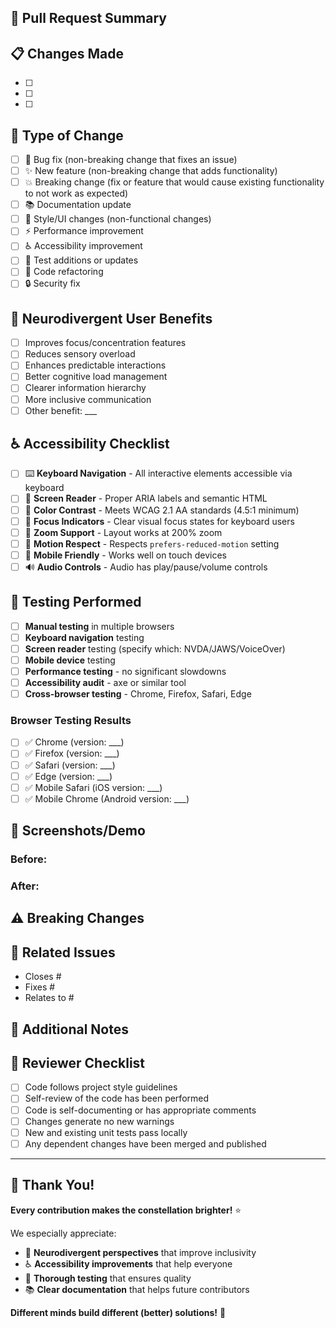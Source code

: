 ## 🚀 **Pull Request Summary**
<!-- Brief description of what this PR does -->



## 📋 **Changes Made**
<!-- List the specific changes in this PR -->
- [ ] 
- [ ] 
- [ ] 

## 🎯 **Type of Change**
<!-- Check all that apply -->
- [ ] 🐛 Bug fix (non-breaking change that fixes an issue)
- [ ] ✨ New feature (non-breaking change that adds functionality)  
- [ ] 💥 Breaking change (fix or feature that would cause existing functionality to not work as expected)
- [ ] 📚 Documentation update
- [ ] 🎨 Style/UI changes (non-functional changes)
- [ ] ⚡ Performance improvement
- [ ] ♿ Accessibility improvement
- [ ] 🧪 Test additions or updates
- [ ] 🔧 Code refactoring
- [ ] 🔒 Security fix

## 🧠 **Neurodivergent User Benefits**
<!-- How does this help ADHD/autistic/dyslexic users? -->
- [ ] Improves focus/concentration features
- [ ] Reduces sensory overload
- [ ] Enhances predictable interactions
- [ ] Better cognitive load management
- [ ] Clearer information hierarchy
- [ ] More inclusive communication
- [ ] Other benefit: ___

## ♿ **Accessibility Checklist**
<!-- Ensure your changes are accessible -->
- [ ] ⌨️ **Keyboard Navigation** - All interactive elements accessible via keyboard
- [ ] 📢 **Screen Reader** - Proper ARIA labels and semantic HTML
- [ ] 🎨 **Color Contrast** - Meets WCAG 2.1 AA standards (4.5:1 minimum)
- [ ] 🎯 **Focus Indicators** - Clear visual focus states for keyboard users
- [ ] 📏 **Zoom Support** - Layout works at 200% zoom
- [ ] 🐌 **Motion Respect** - Respects `prefers-reduced-motion` setting
- [ ] 📱 **Mobile Friendly** - Works well on touch devices
- [ ] 🔊 **Audio Controls** - Audio has play/pause/volume controls

## 🧪 **Testing Performed**
<!-- How did you verify your changes work? -->
- [ ] **Manual testing** in multiple browsers
- [ ] **Keyboard navigation** testing
- [ ] **Screen reader** testing (specify which: NVDA/JAWS/VoiceOver)
- [ ] **Mobile device** testing
- [ ] **Performance testing** - no significant slowdowns
- [ ] **Accessibility audit** - axe or similar tool
- [ ] **Cross-browser testing** - Chrome, Firefox, Safari, Edge

### **Browser Testing Results**
- [ ] ✅ Chrome (version: ___)
- [ ] ✅ Firefox (version: ___)  
- [ ] ✅ Safari (version: ___)
- [ ] ✅ Edge (version: ___)
- [ ] ✅ Mobile Safari (iOS version: ___)
- [ ] ✅ Mobile Chrome (Android version: ___)

## 📸 **Screenshots/Demo**
<!-- Show us what changed! Before/after screenshots or GIFs are super helpful -->

### Before:
<!-- Screenshot or description of old behavior -->

### After:
<!-- Screenshot or description of new behavior -->

## ⚠️ **Breaking Changes**
<!-- If this introduces breaking changes, describe them here -->



## 🔗 **Related Issues**
<!-- Link to any issues this PR addresses -->
- Closes #
- Fixes #  
- Relates to #

## 📝 **Additional Notes**
<!-- Anything else reviewers should know? -->



## 🎯 **Reviewer Checklist**
<!-- For maintainers reviewing this PR -->
- [ ] Code follows project style guidelines
- [ ] Self-review of the code has been performed
- [ ] Code is self-documenting or has appropriate comments
- [ ] Changes generate no new warnings
- [ ] New and existing unit tests pass locally
- [ ] Any dependent changes have been merged and published

---

## 🙏 **Thank You!**
**Every contribution makes the constellation brighter!** ⭐

We especially appreciate:
- 💜 **Neurodivergent perspectives** that improve inclusivity
- ♿ **Accessibility improvements** that help everyone
- 🧪 **Thorough testing** that ensures quality
- 📚 **Clear documentation** that helps future contributors

**Different minds build different (better) solutions!** 🌟